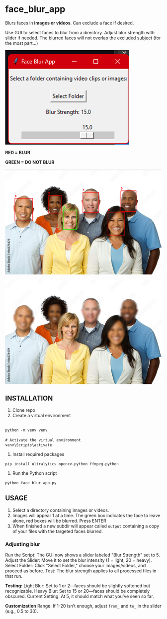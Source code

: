 # face_blur_app

Blurs faces in **images or videos**. Can exclude a face if desired.

Use GUI to select faces to blur from a directory. Adjust blur strength with slider if needed. The blurred faces will not overlap the excluded subject (for the most part...)


![GUI.png](sample/GUI.png)

**RED = BLUR**

**GREEN = DO NOT BLUR**

![select.png](sample/select.png)

![img.jpg](sample/1000_F_116573479_zks7Zu58thbbsLjl1MpjFOy3431LZiQO.jpg)

## INSTALLATION

1. Clone repo
1. Create a virtual environment

```

python -m venv venv

# Activate the virtual environment
venv\Scripts\activate
```

1. Install required packages

```
pip install ultralytics opencv-python ffmpeg-python
```

1. Run the Python script
   
```
python face_blur_app.py

```

## USAGE

1. Select a directory containing images or videos.
2. Images will appear 1 at a time. The green box indicates the face to leave alone, red boxes will be blurred. Press ENTER
3. When finished a new subdir will appear called `output` containing a copy of your files with the targeted faces blurred.

### Adjusting blur

Run the Script: The GUI now shows a slider labeled "Blur Strength" set to 5.
Adjust the Slider: Move it to set the blur intensity (1 = light, 20 = heavy).
Select Folder: Click "Select Folder," choose your images/videos, and proceed as before.
Test: The blur strength applies to all processed files in that run.

**Testing:**
Light Blur: Set to 1 or 2—faces should be slightly softened but recognizable.
Heavy Blur: Set to 15 or 20—faces should be completely obscured.
Current Setting: At 5, it should match what you’ve seen so far.

**Customization**
Range: If 1-20 isn’t enough, adjust `from_` and `to_` in the slider (e.g., 0.5 to 30).

